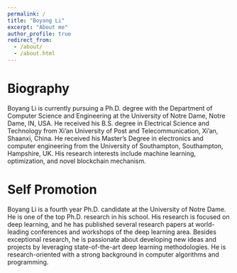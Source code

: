 ```yaml
---
permalink: /
title: "Boyang Li"
excerpt: "About me"
author_profile: true
redirect_from: 
  - /about/
  - /about.html
---
```



Biography
======
Boyang Li is currently pursuing a Ph.D. degree with the Department of 
Computer Science and Engineering at the University of Notre Dame, Notre Dame, IN, USA. 
He received his B.S. degree in Electrical Science and Technology 
from Xi’an University of Post and Telecommunication, Xi’an, Shaanxi, China. 
He received his Master’s Degree in electronics and computer engineering 
from the University of Southampton, Southampton, Hampshire, UK. 
His research interests include machine learning, optimization, 
and novel blockchain mechanism.

Self Promotion
======
Boyang Li is a fourth year Ph.D. candidate at the University of Notre Dame. 
He is one of the top Ph.D. research in his school. 
His research is focused on deep learning, 
and he has published several research papers at world-leading conferences 
and workshops of the deep learning area. Besides exceptional research, 
he is passionate about developing new ideas and projects by leveraging 
state-of-the-art deep learning methodologies. He is research-oriented 
with a strong background in computer algorithms and programming.  
